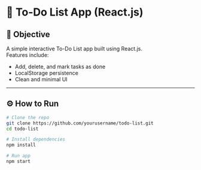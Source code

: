 
# 📝 To-Do List App (React.js)

## 🎯 Objective
A simple interactive To-Do List app built using React.js.  
Features include:
- Add, delete, and mark tasks as done
- LocalStorage persistence
- Clean and minimal UI

---

## ⚙️ How to Run
```bash
# Clone the repo
git clone https://github.com/yourusername/todo-list.git
cd todo-list

# Install dependencies
npm install

# Run app
npm start

